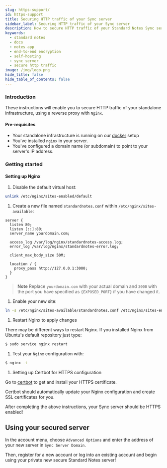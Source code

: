 ```yaml
---
slug: https-support/
id: https-support
title: Securing HTTP traffic of your Sync server
sidebar_label: Securing HTTP traffic of your Sync server
description: How to secure HTTP traffic of your Standard Notes Sync server.
keywords:
  - standard notes
  - docs
  - notes app
  - end-to-end encryption
  - self-hosting
  - sync server
  - secure http traffic
image: /img/logo.png
hide_title: false
hide_table_of_contents: false
---
```


### Introduction

These instructions will enable you to secure HTTP traffic of your standalone infrastructure, using a reverse proxy with `Nginx`.

#### Pre-requisites

- Your standalone infrastructure is running on our [docker](./docker.md) setup
- You've installed `nginx` in your server.
- You've configured a domain name (or subdomain) to point to your server's IP address.

### Getting started

#### Setting up Nginx

1. Disable the default virtual host:

  ```bash
  unlink /etc/nginx/sites-enabled/default
  ```

1. Create a new file named `standardnotes.conf` within `/etc/nginx/sites-available`:

  ```
  server {
    listen 80;
    listen [::]:80;
    server_name yourdomain.com;

    access_log /var/log/nginx/standardnotes-access.log;
    error_log /var/log/nginx/standardnotes-error.log;

    client_max_body_size 50M;

    location / {
      proxy_pass http://127.0.0.1:3000;
    }
  }
  ```

  > **Note** Replace `yourdomain.com` with your actual domain and `3000` with the port you have specified as `{EXPOSED_PORT}` if you have changed it.

1. Enable your new site:

  ```bash
  ln -s /etc/nginx/sites-available/standardnotes.conf /etc/nginx/sites-enabled/standardnotes.conf
  ```

1. Restart Nginx to apply changes

  There may be different ways to restart Nginx. If you installed Nginx from Ubuntu's default repository just type:

  ```bash
  $ sudo service nginx restart
  ```

1. Test your `Nginx` configuration with:

  ```bash
  $ nginx -t
  ```

1. Setting up Certbot for HTTPS configuration

  Go to [certbot](https://certbot.eff.org/instructions) to get and install your HTTPS certificate.

  Certbot should automatically update your Nginx configuration and create SSL certificates for you.

  After completing the above instructions, your Sync server should be HTTPS enabled!

## Using your secured server

In the account menu, choose `Advanced Options` and enter the address of your new server in `Sync Server Domain`.

Then, register for a new account or log into an existing account and begin using your private new secure Standard Notes server!
